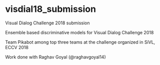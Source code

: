 # visdial18_submission
Visual Dialog Challenge 2018 submission

Ensemble based discriminative models for Visual Dialog Challenge 2018

Team Pikabot among top three teams at the challenge organized in SiVL, ECCV 2018

Work done with Raghav Goyal (@raghavgoyal14)
